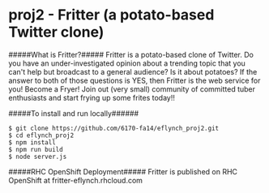 proj2 - Fritter (a potato-based Twitter clone)
=====

#####What is Fritter?#####
Fritter is a potato-based clone of Twitter. Do you have an under-investigated opinion
about a trending topic that you can't help but broadcast to a general audience? Is it
about potatoes? If the answer to both of those questions is YES, then Fritter is the
web service for you! Become a Fryer! Join out (very small) community of committed
tuber enthusiasts and start frying up some frites today!!


#####To install and run locally######
```
$ git clone https://github.com/6170-fa14/eflynch_proj2.git
$ cd eflynch_proj2
$ npm install
$ npm run build
$ node server.js
```

#####RHC OpenShift Deployment#####
Fritter is published on RHC OpenShift at fritter-eflynch.rhcloud.com
